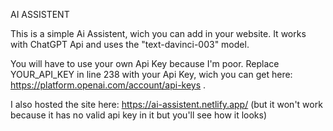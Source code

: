 AI ASSISTENT


This is a simple Ai Assistent, wich you can add in your website. It works with ChatGPT Api and uses the "text-davinci-003" model.

You will have to use your own Api Key because I'm poor. Replace YOUR_API_KEY in line 238 with your Api Key, wich you can get here: https://platform.openai.com/account/api-keys .

I also hosted the site here: https://ai-assistent.netlify.app/ (but it won't work because it has no valid api key in it but you'll see how it looks)
